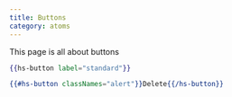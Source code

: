 ```yaml
---
title: Buttons
category: atoms
---
```


This page is all about buttons

```handlebars
{{hs-button label="standard"}}

{{#hs-button classNames="alert"}}Delete{{/hs-button}}
```